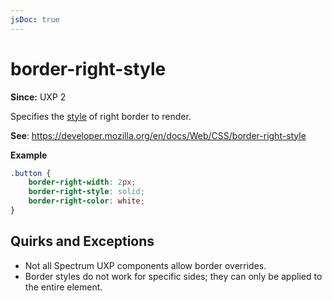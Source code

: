 ```yaml
---
jsDoc: true
---
```

# border-right-style

**Since:**  UXP 2

Specifies the [style](../border-style/) of right border to render.

**See**: https://developer.mozilla.org/en/docs/Web/CSS/border-right-style  

**Example**

```css
.button {
    border-right-width: 2px;
    border-right-style: solid;
    border-right-color: white;
}
```

## Quirks and Exceptions

* Not all Spectrum UXP components allow border overrides.
* Border styles do not work for specific sides; they can only be applied to the entire element.